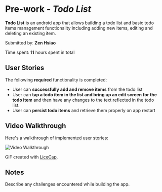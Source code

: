 # Pre-work - *Todo List*

**Todo List** is an android app that allows building a todo list and basic todo items management functionality including adding new items, editing and deleting an existing item.

Submitted by: **Zen Hsiao**

Time spent: **11** hours spent in total

## User Stories

The following **required** functionality is completed:

* User can **successfully add and remove items** from the todo list
* User can **tap a todo item in the list and bring up an edit screen for the todo item** and then have any changes to the text reflected in the todo list.
* User can **persist todo items** and retrieve them properly on app restart


## Video Walkthrough 

Here's a walkthrough of implemented user stories:

<img src='http://i.imgur.com/ixoUKFb.gif' title='Video Walkthrough' width='' alt='Video Walkthrough' />

GIF created with [LiceCap](http://www.cockos.com/licecap/).

## Notes

Describe any challenges encountered while building the app.

